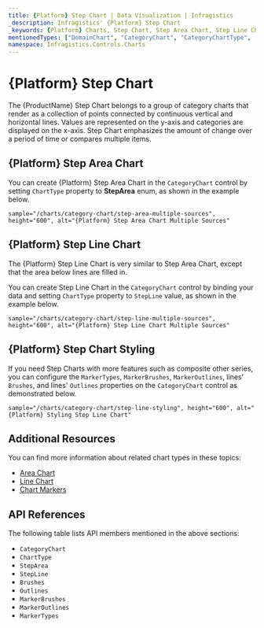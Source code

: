 ```yaml
---
title: {Platform} Step Chart | Data Visualization | Infragistics
_description: Infragistics' {Platform} Step Chart
_keywords: {Platform} Charts, Step Chart, Step Area Chart, Step Line Chart, Infragistics
mentionedTypes: ["DomainChart", "CategoryChart", "CategoryChartType", 'Series']
namespace: Infragistics.Controls.Charts
---
```

# {Platform} Step Chart

The {ProductName} Step Chart belongs to a group of category charts that render as a collection of points connected by continuous vertical and horizontal lines. Values are represented on the y-axis and categories are displayed on the x-axis. Step Chart emphasizes the amount of change over a period of time or compares multiple items.

## {Platform} Step Area Chart

You can create {Platform} Step Area Chart in the `CategoryChart` control by setting `ChartType` property to **StepArea** enum, as shown in the example below.

`sample="/charts/category-chart/step-area-multiple-sources", height="600", alt="{Platform} Step Area Chart Multiple Sources"`



<div class="divider--half"></div>

## {Platform} Step Line Chart

The {Platform} Step Line Chart is very similar to Step Area Chart, except that the area below lines are filled in.

You can create Step Line Chart in the `CategoryChart` control by binding your data and setting `ChartType` property to `StepLine` value, as shown in the example below.

`sample="/charts/category-chart/step-line-multiple-sources", height="600", alt="{Platform} Step Line Chart Multiple Sources"`



<div class="divider--half"></div>

## {Platform} Step Chart Styling

If you need Step Charts with more features such as composite other series, you can configure the `MarkerTypes`, `MarkerBrushes`, `MarkerOutlines`, lines' `Brushes`, and lines' `Outlines` properties on the `CategoryChart` control as demonstrated below.

`sample="/charts/category-chart/step-line-styling", height="600", alt="{Platform} Styling Step Line Chart"`



<div class="divider--half"></div>

## Additional Resources

You can find more information about related chart types in these topics:

- [Area Chart](area-chart.md)
- [Line Chart](line-chart.md)
- [Chart Markers](../features/chart-markers.md)

## API References

The following table lists API members mentioned in the above sections:

- `CategoryChart`
- `ChartType`
- `StepArea`
- `StepLine`
- `Brushes`
- `Outlines`
- `MarkerBrushes`
- `MarkerOutlines`
- `MarkerTypes`

